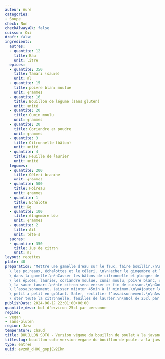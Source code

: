 ```yaml
---
auteur: Auré
categories:
- Soupe
check: Non
checkAlwaysOk: false
cuisson: Oui
draft: false
ingredients:
  autres:
  - quantite: 12
    title: Eau
    unit: litre
  epices:
  - quantite: 350
    title: Tamari (sauce)
    unit: ml
  - quantite: 15
    title: poivre blanc moulue
    unit: grammes
  - quantite: 16
    title: Bouillon de légume (sans gluten)
    unit: unité
  - quantite: 20
    title: Cumin moulu
    unit: grammes
  - quantite: 20
    title: Coriandre en poudre
    unit: grammes
  - quantite: 3
    title: Citronnelle (bâton)
    unit: unité
  - quantite: 4
    title: Feuille de laurier
    unit: unité
  legumes:
  - quantite: 200
    title: Céleri branche
    unit: grammes
  - quantite: 500
    title: Poireau
    unit: grammes
  - quantite: 1
    title: Echalote
    unit: Kg
  - quantite: 100
    title: Gingembre bio
    unit: grammes
  - quantite: 2
    title: Ail
    unit: tête·s
  sucres:
  - quantite: 350
    title: Jus de citron
    unit: ml
layout: recettes
plate: 40
preparation: "Mettre une gamelle d'eau sur le feux, faire bouillir.\n\nEmincer finement\
  \ les poireaux, échalottes et le céleri. \n\nHacher le gingembre et l’ail. Verser\
  \ dans la gamelle.\n\nCasser les bâtons de citronnelle et plonger de même.\n\nAjouter\
  \ les épices, laurier, coriandre moulue, cumin moulu, poivre blanc, sel ainsi que\
  \ la sauce tamari.\n\nLe citron sera verser en fin de cuisson.\n\nGoûter et rectifier\
  \ l’assaisonnement. Laisser mijoter 45min à 1h minimum.\n\nAjouter le jus de citron\
  \ petit à petit en goûtant. Saler, rectifier l’assaisonnement.\n\nAvant le service,\
  \ ôter toute la citronnelle, feuilles de laurier.\n\nBol de 25cl par personne."
publishDate: 2024-06-17 22:01:00+00:00
quantite_desc: bol d'environ 25cl par personne
regime:
- vegan
- sans-gluten
region: Java
temperature: Chaud
title: BOUILLON SOTO - Version végane du bouillon de poulet à la javanaise
titleslug: bouillon-soto-version-vegane-du-bouillon-de-poulet-a-la-javanaise_evzmM_dHOO_gopjEw2Ikn
type: entree
uuid: evzmM_dHOO_gopjEw2Ikn
---
```

